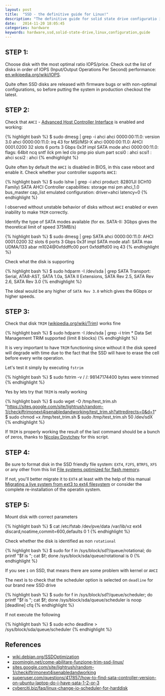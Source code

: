 ```yaml
---
layout: post
title:  "SSD - the definitive guide for Linux!"
description: "The definitive guide for solid state drive configuratio in linux; Tips and tricks; Troubleshooting and suggestions of configuration"
date:   2014-11-20 18:05:45
categories: hardware
keywords: hardware,ssd,solid-state-drive,linux,configuration,guide
---
```


## STEP 1:

Choose disk with the most optimal ratio IOPS/price. Check out the list of disks in order of IOPS (Input/Output Operations Per Second)  performance: [en.wikipedia.org/wiki/IOPS](http://en.wikipedia.org/wiki/IOPS#Examples).

Quite often SSD disks are released with firmware bugs or with non-optimal configurations, so before putting the system in production checkout the latest.

## STEP 2:

Check that `AHCI` - [Advanced Host Controller Interface](http://en.wikipedia.org/wiki/Advanced_Host_Controller_Interface) is enabled and working:

{% highlight bash %}
$ sudo dmesg | grep -i ahci
    ahci 0000:00:11.0: version 3.0
    ahci 0000:00:11.0: irq 43 for MSI/MSI-X
    ahci 0000:00:11.0: AHCI 0001.0200 32 slots 6 ports 3 Gbps 0x3f impl SATA mode
    ahci 0000:00:11.0: flags: 64bit ncq sntf ilck pm led clo pmp pio slum part 
    scsi0 : ahci
    scsi1 : ahci
    scsi2 : ahci
{% endhighlight %}

Quite often by default the `AHCI` is disabled in BIOS, in this case reboot and enable it. 
Check whether your controller supports `AHCI`:

{% highlight bash %}
$ sudo lshw | grep -i ahci
    product: 82801JI (ICH10 Family) SATA AHCI Controller
    capabilities: storage msi pm ahci_1.0 bus_master cap_list emulated
    configuration: driver=ahci latency=0
{% endhighlight %}

I observed without unstable behavior of disks without `AHCI` enabled or even inability to make `TRIM` correctly.

Identify the type of SATA modes available (for ex. SATA-II: 3Gbps gives the theoretical limit of speed 375MB/s)

{% highlight bash %}
$ sudo dmesg | grep SATA
    ahci 0000:00:11.0: AHCI 0001.0200 32 slots 6 ports 3 Gbps 0x3f impl SATA mode
    ata1: SATA max UDMA/133 abar m1024@0xfddffc00 port 0xfddffd00 irq 43
{% endhighlight %}

Check what the disk is supporting

{% highlight bash %}
$ sudo hdparm -I /dev/sda | grep SATA
    Transport:          Serial, ATA8-AST, SATA 1.0a, SATA II Extensions, SATA Rev 2.5, SATA Rev 2.6, SATA Rev 3.0
{% endhighlight %}

The ideal would be any higher of `SATA Rev 3.0` which gives the 6Gbps or higher speeds.

## STEP 3:

Check that disk `TRIM` ([wikipedia.org/wiki/Trim](http://en.wikipedia.org/wiki/Trim_%28computing%29)) works fine

{% highlight bash %}
$ sudo hdparm -I /dev/sda | grep -i trim
       *    Data Set Management TRIM supported (limit 8 blocks)
{% endhighlight %}

It is very important to have `TRIM` functioning since without it the disk speed will degrade with time due to the fact that the SSD will have to erase the cell before every write operation.

Let's test it simply by executing `fstrim`

{% highlight bash %}
$ sudo fstrim -v /
/: 98147174400 bytes were trimmed
{% endhighlight %}

Yes by lets try that `TRIM` is really working

{% highlight bash %}
$ sudo wget -O /tmp/test_trim.sh "https://sites.google.com/site/lightrush/random-1/checkiftrimonext4isenabledandworking/test_trim.sh?attredirects=0&d=1"
$ sudo chmod +x /tmp/test_trim.sh
$ sudo /tmp/test_trim.sh <tempfile> 50 /dev/sdX
{% endhighlight %}

If `TRIM` is properly working the result of the last command should be a bunch of zeros, thanks to [Nicolay Doytchev](https://sites.google.com/site/lightrush/random-1/checkiftrimonext4isenabledandworking/) for this script.

## STEP 4:

Be sure to format disk in the SSD friendly file system: `EXT4`, `F2FS`, `BTRFS`, `XFS`
or any other from this list [File systems optimized for flash memory](http://en.wikipedia.org/wiki/List_of_file_systems#File_systems_optimized_for_flash_memory.2C_solid_state_media).

If not, you'll better migrate it to `EXT4` at least with the help of this manual
[Migrating a live system from ext3 to ext4 filesystem](http://www.debian-administration.org/article/643/Migrating_a_live_system_from_ext3_to_ext4_filesystem) or consider the complete
re-installation of the operatin system.

## STEP 5:

Mount disk with correct parameters

{% highlight bash %}
$ cat /etc/fstab
/dev/pve/data /var/lib/vz ext4 discard,noatime,commit=600,defaults 0 1
{% endhighlight %}

Check whether the disk is identified as non `rotational`

{% highlight bash %}
$ sudo for f in /sys/block/sd?/queue/rotational; do printf "$f is "; cat $f; done
/sys/block/sda/queue/rotational is 0
{% endhighlight %}

If you see `1` on SSD, that means there are some problem with kernel or `AHCI`

The next is to check that the  scheduler option is selected on `deadline` for our brand new SSD drive

{% highlight bash %}
$ sudo for f in /sys/block/sd?/queue/scheduler; do printf "$f is "; cat $f; done
/sys/block/sda/queue/scheduler is noop [deadline] cfq
{% endhighlight %}

If not execute the following

{% highlight bash %}
$ sudo echo deadline > /sys/block/sda/queue/scheduler
{% endhighlight %}


## References
 - [wiki.debian.org/SSDOptimization](https://wiki.debian.org/SSDOptimization)
 - [zoomingin.net/come-abilitare-funzione-trim-ssd-linux/](http://www.zoomingin.net/come-abilitare-funzione-trim-ssd-linux/)
 - [sites.google.com/site/lightrush/random-1/checkiftrimonext4isenabledandworking](https://sites.google.com/site/lightrush/random-1/checkiftrimonext4isenabledandworking)
 - [superuser.com/questions/417857/how-to-find-sata-controller-version-on-ubuntu-laptop-do-i-have-sata-1-2-or-3](http://superuser.com/questions/417857/how-to-find-sata-controller-version-on-ubuntu-laptop-do-i-have-sata-1-2-or-3)
 - [cyberciti.biz/faq/linux-change-io-scheduler-for-harddisk](http://www.cyberciti.biz/faq/linux-change-io-scheduler-for-harddisk/)